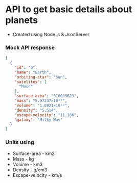 # API to get basic details about planets
- Created using Node.js & JsonServer
### Mock API response
```json
[
  {
    "id": "0",
    "name": "Earth",
    "orbiting-star": "Sun",
    "satelites": [
      "Moon"
    ],
    "surface-area": "510065623",
    "mass": "5.97237×10²⁴",
    "volume": "1.0821×10¹²",
    "density": "5.514",
    "escape-velocity": "11.186",
    "galaxy": "Milky Way"
  }
]
```
### Units using
- Surface-area - km2
- Mass - kg
- Volume - km3
- Density -  g/cm3
- Escape-velocity - km/s
